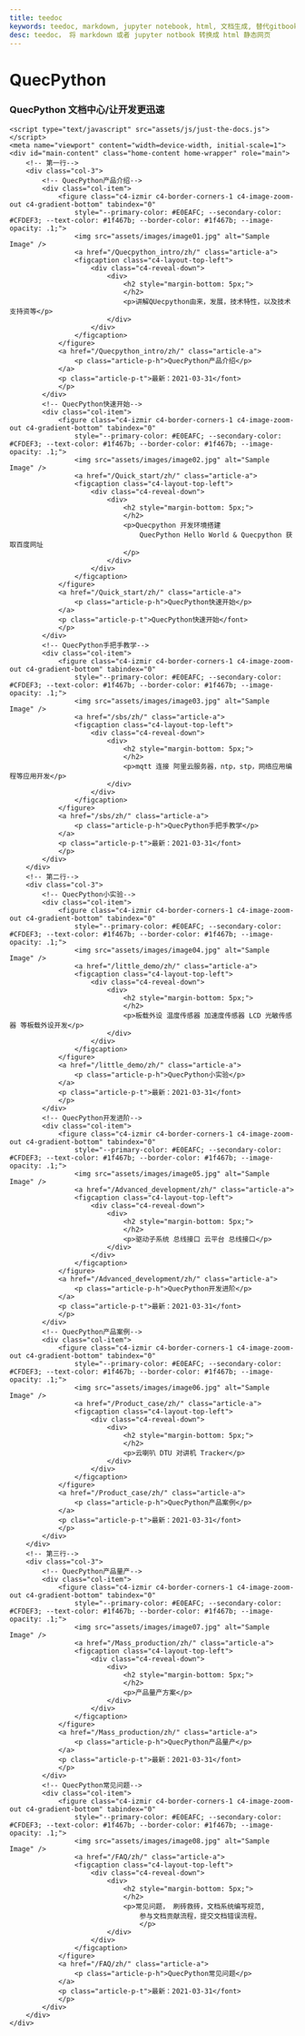 ```yaml
---
title: teedoc
keywords: teedoc, markdown, jupyter notebook, html, 文档生成, 替代gitbook, 网站生成, 静态网站, 文档网站生成, 多文档
desc: teedoc， 将 markdown 或者 jupyter notbook 转换成 html 静态网页
---
```




<div id="home_page">
    <div>
        <h1><span>QuecPython</span></h1>
        <h3>QuecPython 文档中心/让开发更迅速</h3>
    </div>
    <link rel="shortcut icon" href="favicon.ico" type="image/x-icon">
    <link rel="stylesheet" href="assets/css/just-the-docs.css">
    <link rel="stylesheet" href="assets/css/izmir.css">
    <link rel="stylesheet" href="assets/css/docs.css">
    <link rel="stylesheet" href="assets/css/fontawesome.min.css">
    <link rel="stylesheet" href="assets/css/fa-solid.min.css">

    <script type="text/javascript" src="assets/js/just-the-docs.js"></script>
    <meta name="viewport" content="width=device-width, initial-scale=1">
    <div id="main-content" class="home-content home-wrapper" role="main">
        <!-- 第一行-->
        <div class="col-3">
            <!-- QuecPython产品介绍-->
            <div class="col-item">
                <figure class="c4-izmir c4-border-corners-1 c4-image-zoom-out c4-gradient-bottom" tabindex="0"
                    style="--primary-color: #E0EAFC; --secondary-color: #CFDEF3; --text-color: #1f467b; --border-color: #1f467b; --image-opacity: .1;">
                    <img src="assets/images/image01.jpg" alt="Sample Image" />
					<a href="/Quecpython_intro/zh/" class="article-a">
                    <figcaption class="c4-layout-top-left">
                        <div class="c4-reveal-down">
                            <div>
                                <h2 style="margin-bottom: 5px;">
                                </h2>
                                <p>讲解QUecpython由来，发展，技术特性，以及技术支持资等</p>
                            </div>
                        </div>
                    </figcaption>
                </figure>
                <a href="/Quecpython_intro/zh/" class="article-a">
                    <p class="article-p-h">QuecPython产品介绍</p>
                </a>
                <p class="article-p-t">最新：2021-03-31</font>
                </p>
            </div>
            <!-- QuecPython快速开始-->
            <div class="col-item">
                <figure class="c4-izmir c4-border-corners-1 c4-image-zoom-out c4-gradient-bottom" tabindex="0"
                    style="--primary-color: #E0EAFC; --secondary-color: #CFDEF3; --text-color: #1f467b; --border-color: #1f467b; --image-opacity: .1;">
                    <img src="assets/images/image02.jpg" alt="Sample Image" />
					<a href="/Quick_start/zh/" class="article-a">
                    <figcaption class="c4-layout-top-left">
                        <div class="c4-reveal-down">
                            <div>
                                <h2 style="margin-bottom: 5px;">
                                </h2>
                                <p>Quecpython 开发环境搭建
                                    QuecPython Hello World & Quecpython 获取百度网址
                                </p>
                            </div>
                        </div>
                    </figcaption>
                </figure>
                <a href="/Quick_start/zh/" class="article-a">
                    <p class="article-p-h">QuecPython快速开始</p>
                </a>
                <p class="article-p-t">QuecPython快速开始</font>
                </p>              
            </div>
            <!-- QuecPython手把手教学-->
            <div class="col-item">
                <figure class="c4-izmir c4-border-corners-1 c4-image-zoom-out c4-gradient-bottom" tabindex="0"
                    style="--primary-color: #E0EAFC; --secondary-color: #CFDEF3; --text-color: #1f467b; --border-color: #1f467b; --image-opacity: .1;">
                    <img src="assets/images/image03.jpg" alt="Sample Image" />
					<a href="/sbs/zh/" class="article-a">
                    <figcaption class="c4-layout-top-left">
                        <div class="c4-reveal-down">
                            <div>
                                <h2 style="margin-bottom: 5px;">
                                </h2>
                                <p>mqtt 连接 阿里云服务器，ntp，stp，网络应用编程等应用开发</p>
                            </div>
                        </div>
                    </figcaption>
                </figure>
                <a href="/sbs/zh/" class="article-a">
                    <p class="article-p-h">QuecPython手把手教学</p>
                </a>              
                <p class="article-p-t">最新：2021-03-31</font>
                </p>
            </div>
        </div>
        <!-- 第二行-->
        <div class="col-3">
            <!-- QuecPython小实验-->
            <div class="col-item">
                <figure class="c4-izmir c4-border-corners-1 c4-image-zoom-out c4-gradient-bottom" tabindex="0"
                    style="--primary-color: #E0EAFC; --secondary-color: #CFDEF3; --text-color: #1f467b; --border-color: #1f467b; --image-opacity: .1;">
                    <img src="assets/images/image04.jpg" alt="Sample Image" />
					<a href="/little_demo/zh/" class="article-a">
                    <figcaption class="c4-layout-top-left">
                        <div class="c4-reveal-down">
                            <div>
                                <h2 style="margin-bottom: 5px;">
                                </h2>
                                <p>板载外设 温度传感器 加速度传感器 LCD 光敏传感器 等板载外设开发</p>
                            </div>
                        </div>
                    </figcaption>
                </figure>
                <a href="/little_demo/zh/" class="article-a">
                    <p class="article-p-h">QuecPython小实验</p>
                </a>
                <p class="article-p-t">最新：2021-03-31</font>
                </p>
            </div>
            <!-- QuecPython开发进阶-->
            <div class="col-item">
                <figure class="c4-izmir c4-border-corners-1 c4-image-zoom-out c4-gradient-bottom" tabindex="0"
                    style="--primary-color: #E0EAFC; --secondary-color: #CFDEF3; --text-color: #1f467b; --border-color: #1f467b; --image-opacity: .1;">
                    <img src="assets/images/image05.jpg" alt="Sample Image" />
					<a href="/Advanced_development/zh/" class="article-a">
                    <figcaption class="c4-layout-top-left">
                        <div class="c4-reveal-down">
                            <div>
                                <h2 style="margin-bottom: 5px;">
                                </h2>
                                <p>驱动子系统 总线接口 云平台 总线接口</p>
                            </div>
                        </div>
                    </figcaption>
                </figure>
                <a href="/Advanced_development/zh/" class="article-a">
                    <p class="article-p-h">QuecPython开发进阶</p>
                </a>
                <p class="article-p-t">最新：2021-03-31</font>
                </p>
            </div>
            <!-- QuecPython产品案例-->
            <div class="col-item">
                <figure class="c4-izmir c4-border-corners-1 c4-image-zoom-out c4-gradient-bottom" tabindex="0"
                    style="--primary-color: #E0EAFC; --secondary-color: #CFDEF3; --text-color: #1f467b; --border-color: #1f467b; --image-opacity: .1;">
                    <img src="assets/images/image06.jpg" alt="Sample Image" />
					<a href="/Product_case/zh/" class="article-a">
                    <figcaption class="c4-layout-top-left">
                        <div class="c4-reveal-down">
                            <div>
                                <h2 style="margin-bottom: 5px;">
                                </h2>
                                <p>云喇叭 DTU 对讲机 Tracker</p>
                            </div>
                        </div>
                    </figcaption>
                </figure>
                <a href="/Product_case/zh/" class="article-a">
                    <p class="article-p-h">QuecPython产品案例</p>
                </a>
                <p class="article-p-t">最新：2021-03-31</font>
                </p>
            </div>
        </div>
        <!-- 第三行-->
        <div class="col-3">
            <!-- QuecPython产品量产-->
            <div class="col-item">
                <figure class="c4-izmir c4-border-corners-1 c4-image-zoom-out c4-gradient-bottom" tabindex="0"
                    style="--primary-color: #E0EAFC; --secondary-color: #CFDEF3; --text-color: #1f467b; --border-color: #1f467b; --image-opacity: .1;">
                    <img src="assets/images/image07.jpg" alt="Sample Image" />
					<a href="/Mass_production/zh/" class="article-a">
                    <figcaption class="c4-layout-top-left">
                        <div class="c4-reveal-down">
                            <div>
                                <h2 style="margin-bottom: 5px;">
                                </h2>
                                <p>产品量产方案</p>
                            </div>
                        </div>
                    </figcaption>
                </figure>
                <a href="/Mass_production/zh/" class="article-a">
                    <p class="article-p-h">QuecPython产品量产</p>
                </a>
                <p class="article-p-t">最新：2021-03-31</font>
                </p>
            </div>
            <!-- QuecPython常见问题-->
            <div class="col-item">
                <figure class="c4-izmir c4-border-corners-1 c4-image-zoom-out c4-gradient-bottom" tabindex="0"
                    style="--primary-color: #E0EAFC; --secondary-color: #CFDEF3; --text-color: #1f467b; --border-color: #1f467b; --image-opacity: .1;">
                    <img src="assets/images/image08.jpg" alt="Sample Image" />
					<a href="/FAQ/zh/" class="article-a">
                    <figcaption class="c4-layout-top-left">
                        <div class="c4-reveal-down">
                            <div>
                                <h2 style="margin-bottom: 5px;">                                   
                                </h2>
                                <p>常见问题， 刷砖救砖，文档系统编写规范,
                                    参与文档贡献流程，提交文档错误流程。
									</p>
                            </div>
                        </div>
                    </figcaption>
                </figure>
                <a href="/FAQ/zh/" class="article-a">
                    <p class="article-p-h">QuecPython常见问题</p>
                </a>
                <p class="article-p-t">最新：2021-03-31</font>
                </p>
            </div>
        </div>
    </div>
</div>